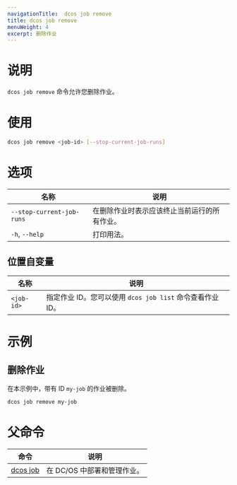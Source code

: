 ```yaml
---
navigationTitle:  dcos job remove
title: dcos job remove
menuWeight: 4
excerpt: 删除作业
---
```



# 说明

`dcos job remove` 命令允许您删除作业。

# 使用

```bash
dcos job remove <job-id> [--stop-current-job-runs]
```

# 选项

| 名称 | 说明 |
|---------|-------------|
| `--stop-current-job-runs`   | 在删除作业时表示应该终止当前运行的所有作业。 |
|`-h`, `--help` | 打印用法。 |

## 位置自变量

| 名称 | 说明 |
|---------|-------------|
| `<job-id>`   | 指定作业 ID。您可以使用 `dcos job list` 命令查看作业 ID。|



# 示例

## 删除作业

在本示例中，带有 ID `my-job` 的作业被删除。

```bash
dcos job remove my-job
```

# 父命令

| 命令 | 说明 |
|---------|-------------|
| [dcos job](/mesosphere/dcos/cn/2.0/cli/command-reference/dcos-job/) |  在 DC/OS 中部署和管理作业。 |
